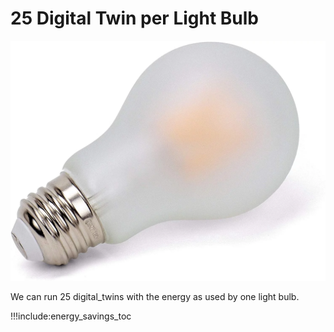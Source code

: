 # 25 Digital Twin per Light Bulb

![](img/light_bulb.png ':size=400x300')

We can run 25 digital_twins with the energy as used by one light bulb.
<!-- 
## How much energy do datacenters use by 2020

![](img/datacenter_power_usage.png)

This graph says the world uses 200 TWh for datacenters alone (no generic IT workloads, no network, ...).

## How can we compare this to a digital twin power usage.

![](img/compare_power_twin1.png)

> If the digital twin only replaces 20% of this datacenter IT market, in that market it would use  less power in its most conservative case already today. -->

!!!include:energy_savings_toc
